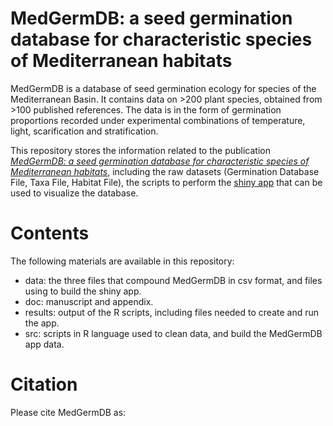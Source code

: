 # MedGermDB: a seed germination database for characteristic species of Mediterranean habitats
MedGermDB is a database of seed germination ecology for species of the Mediterranean Basin. It contains data on >200 plant species, obtained from >100 published references. The data is in the form of germination proportions recorded under experimental combinations of temperature, light, scarification and stratification.

This repository stores the information related to the publication [*MedGermDB: a seed germination database for characteristic species of Mediterranean habitats*](https://doi.org/.....), including the raw datasets (Germination Database File, Taxa File, Habitat File), the scripts to perform the [shiny app](https://dianamariacruztejada.shinyapps.io/medgermdb/) that can be used to visualize the database.

# Contents
The following materials are available in this repository:
- data: the three files that compound MedGermDB in csv format, and files using to build the shiny app.
- doc: manuscript and appendix.
- results: output of the R scripts, including files needed to create and run the app.
- src: scripts in R language used to clean data, and build the MedGermDB app data.

# Citation
Please cite MedGermDB as:
